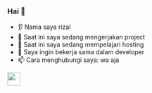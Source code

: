 ### Hai 👋 
* 👂 Nama saya rizal
* 🔭 Saat ini saya sedang mengerjakan project 
* 🌱 Saat ini saya sedang mempelajari hosting
* 🤝 Saya ingin bekerja sama dalam developer
* 📫 Cara menghubungi saya: wa aja




<a href="https://www.instagram.com/zal_x_u/">
  <img height="30" src="https://user-images.githubusercontent.com/46517096/166974368-9798f39f-1f46-499c-b14e-81f0a3f83a06.png"/>
</a>



